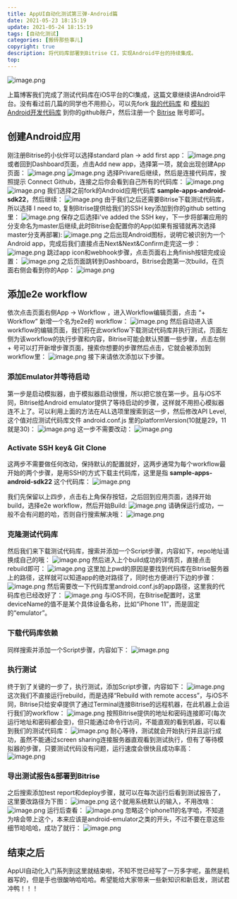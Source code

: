 ```yaml
---
title: AppUI自动化测试第三弹-Android篇
date: 2021-05-23 18:15:19
update: 2021-05-24 18:15:19
tags: [自动化测试]
categories: [搬砖那些事儿]
copyright: true
description: 将代码库部署到Bitrise CI，实现Android平台的持续集成。
top:
---
```


![image.png](https://i.loli.net/2021/05/25/f8GPuvCgVNoA61q.png)

上篇博客我们完成了测试代码库在iOS平台的CI集成，这篇文章继续讲Android平台。没有看过前几篇的同学也不用担心，可以先fork [我的代码库](https://github.com/Summyj/AppUI-AutoTest) 和 [模拟的Android开发代码库](https://github.com/bitrise-io/sample-apps-android-sdk22) 到你的github账户，然后注册一个 [Bitrise](https://www.bitrise.io/) 账号即可。

## 创建Android应用

刚注册Bitrise的小伙伴可以选择standard plan -> add first app：
![image.png](https://i.loli.net/2021/05/24/ivXJu7KHpICV6Ay.png)
或者回到Dashboard页面，点击Add new app，选择第一项，就会出现创建App页面：
![image.png](https://i.loli.net/2021/05/24/daeLy83u7s15xvJ.png)
![image.png](https://i.loli.net/2021/05/24/7JP2ti1xsuGfvDE.png)
选择Privare后继续，然后是连接代码库，按照提示 Connect Github，连接之后你会看到自己所有的代码库：
![image.png](https://i.loli.net/2021/05/24/ZjReaio4EVXcyYl.png)
![image.png](https://i.loli.net/2021/05/24/RD9NF4ZMaQ2zwc6.png)
我们选择之前fork的Android应用代码库 **sample-apps-android-sdk22**，然后继续：
![image.png](https://i.loli.net/2021/05/26/KHQy36Wuvdk9mqX.png)
由于我们之后还需要Bitrise下载测试代码库，所以选择 I need to, 复制Bitrise提供给我们的SSH key添加到你的github setting里：
![image.png](https://i.loli.net/2021/05/26/X9xa5heLAZbzSrk.png)
保存之后选择i've added the SSH key，下一步将部署应用的分支命名为master后继续,此时Bitrise会配置你的App(如果有报错就再次选择master分支再部署):
![image.png](https://i.loli.net/2021/05/26/HV53lg6SA8bmLpj.png)
之后出现Android图标，说明它被识别为一个Android app，完成后我们直接点击Next&Next&Confirm走完这一步：
![image.png](https://i.loli.net/2021/05/26/v8qybjcYhpX5wFJ.png)
跳过app icon和webhook步骤，点击页面右上角finish按钮完成设置：
![image.png](https://i.loli.net/2021/05/26/V4r95zG1pHQkDBP.png)
之后页面跳转到Dashboard，Bitrise会跑第一次build，在页面右侧会看到你的App：
![image.png](https://i.loli.net/2021/05/26/2LIiTUCwEjbG1lu.png)
## 添加e2e workflow
依次点击页面右侧App -> Workflow ，进入Workflow编辑页面，点击 “+ Workflow” 新增一个名为e2e的 workflow：
![image.png](https://i.loli.net/2021/05/26/UEAFWjvYlk1NMpg.png)
然后自动进入该workflow的编辑页面，我们将在此workflow下载测试代码库并执行测试，页面左侧为该workflow的执行步骤和内容，Bitrise可能会默认预置一些步骤，点击左侧 + 号可以打开新增步骤页面，搜索你想要的步骤然后点击，它就会被添加到workflow里：
![image.png](https://i.loli.net/2021/05/24/N6P28sGVBMnU3T9.png)
接下来请依次添加以下步骤。

### 添加Emulator并等待启动
第一步是启动模拟器，由于模拟器启动很慢，所以把它放在第一步。且与iOS不同，Bitrise给Android emulator提供了等待启动的步骤，这样就不用担心模拟器连不上了。可以利用上面的方法在ALL选项里搜索到这一步，然后修改API Level, 这个值对应测试代码库文件 android.conf.js 里的platformVersion(10就是29，11就是30)：
![image.png](https://i.loli.net/2021/05/26/Qt6iFbkRIJjZMVq.png)
这一步不需要改动：
![image.png](https://i.loli.net/2021/05/26/nZP1lfE2az4DyCo.png)
### Activate SSH key& Git Clone

这两步不需要做任何改动，保持默认的配置就好，这两步通常为每个workflow最开始的两个步骤，是用SSH的方式下载主代码库，这里是指 **sample-apps-android-sdk22** 这个代码库：
![image.png](https://i.loli.net/2021/05/26/ZWX6gSilAVazqDu.png)

我们先保留以上四步，点击右上角保存按钮，之后回到应用页面，选择开始build，选择e2e workflow，然后开始Build:
![image.png](https://i.loli.net/2021/05/26/Tb4AgVXcCSvloQs.png)
请确保运行成功，一般不会有问题的哈，否则自行搜索解决哦：
![image.png](https://i.loli.net/2021/05/26/XtOwQhn29dKgubN.png)

### 克隆测试代码库
然后我们来下载测试代码库，搜索并添加一个Script步骤，内容如下，repo地址请换成自己的哦：
![image.png](https://i.loli.net/2021/05/26/2iJ5YMVmqOUFKsD.png)
然后进入上个build成功的详情页，直接点击rebuild即可：
![image.png](https://i.loli.net/2021/05/26/twh71nYu2szfMGI.png)
这里加上pwd的原因是要找到代码库在Bitrise服务器上的路径，这样就可以知道app的绝对路径了，同时也方便进行下边的步骤：
![image.png](https://i.loli.net/2021/05/26/qgQIob1tMZDPNjx.png)
然后需要改一下代码库里android.conf.js的app路径，这里我的代码库也已经改好了：
![image.png](https://i.loli.net/2021/05/26/Jj6OA1CUcwlz5Zo.png)
与iOS不同，在Bitrise配置时，这里deviceName的值不是某个具体设备名称，比如“iPhone 11”，而是固定的“emulator”。

### 下载代码库依赖
同样搜索并添加一个Script步骤，内容如下：
![image.png](https://i.loli.net/2021/05/26/Va9m3KDYjM6RTv4.png)

### 执行测试
终于到了关键的一步了，执行测试，添加Script步骤，内容如下：
![image.png](https://i.loli.net/2021/05/26/NDQk2PqSUI3vceo.png)
这次我们不直接运行rebuild，而是选择“Rebuild with remote access”，与iOS不同，Bitrise只给安卓提供了通过Terminal连接Bitrise的远程机器，在此机器上会运行我们的workflow：
![image.png](https://i.loli.net/2021/05/26/wfXjKMclDrLt1Jm.png)
按照Bitrise提供的地址和密码连接即可(每次运行地址和密码都会变)，但只能通过命令行访问，不能直观的看到机器，可以看到我们的测试代码库：
![image.png](https://i.loli.net/2021/05/26/FfLzO8Amj7BdxoN.png)
耐心等待，测试就会开始执行并且运行成功，虽然不能通过screen sharing连接服务器直观看到测试执行，但有了等待模拟器的步骤，只要测试代码没有问题，运行速度会很快且成功率高：
![image.png](https://i.loli.net/2021/05/26/Bk1JX5f4GgNlc38.png)

### 导出测试报告&部署到Bitrise
之后搜索添加test report和deploy步骤，就可以在每次运行后看到测试报告了，这里要改路径为下图：
![image.png](https://i.loli.net/2021/05/26/qP6WtDV8L7OAIzl.png)
这个就用系统默认的输入，不用改啥：
![image.png](https://i.loli.net/2021/05/26/u9ScPnVjtvyi57K.png)
运行后查看：
![image.png](https://i.loli.net/2021/05/24/RuSqzrx4bZyPcN5.png)
忽略这个iphone11的名字哈，不知道为啥会带上这个，本来应该是android-emulator之类的开头，不过不要在意这些细节哈哈哈，成功了就行：
![image.png](https://i.loli.net/2021/05/26/1scBq5ml7w4nAzO.png)
## 结束之后

AppUI自动化入门系列到这里就结束啦，不知不觉已经写了一万多字呢，虽然是机器写的，但是手也很酸呐哈哈哈。希望能给大家带来一些新知识和新启发，测试君冲鸭！！！